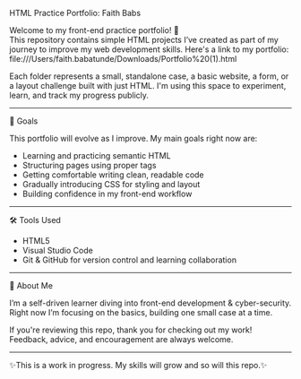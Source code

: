 HTML Practice Portfolio: Faith Babs

Welcome to my front-end practice portfolio! 👋  
This repository contains simple HTML projects I’ve created as part of my journey to improve my web development skills.
Here's a link to my portfolio: file:///Users/faith.babatunde/Downloads/Portfolio%20(1).html

Each folder represents a small, standalone case, a basic website, a form, or a layout challenge built with just HTML. I'm using this space to experiment, learn, and track my progress publicly.

-------------------------------------------------------------------------------------------------------------------------------------------------------------------------------------------

🎯 Goals

This portfolio will evolve as I improve. My main goals right now are:

- Learning and practicing semantic HTML
- Structuring pages using proper tags
- Getting comfortable writing clean, readable code
- Gradually introducing CSS for styling and layout
- Building confidence in my front-end workflow

-------------------------------------------------------------------------------------------------------------------------------------------------------------------------------------------

🛠️ Tools Used

- HTML5
- Visual Studio Code
- Git & GitHub for version control and learning collaboration

-------------------------------------------------------------------------------------------------------------------------------------------------------------------------------------------

📌 About Me

I’m a self-driven learner diving into front-end development & cyber-security.  
Right now I’m focusing on the basics, building one small case at a time.

If you're reviewing this repo, thank you for checking out my work!  
Feedback, advice, and encouragement are always welcome.

-------------------------------------------------------------------------------------------------------------------------------------------------------------------------------------------
 ✨This is a work in progress. My skills will grow and so will this repo.✨

